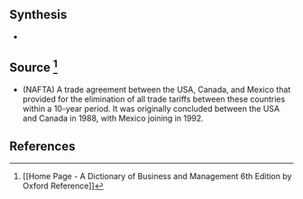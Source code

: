 ## Synthesis
- 
## Source [^1]
- (NAFTA) A trade agreement between the USA, Canada, and Mexico that provided for the elimination of all trade tariffs between these countries within a 10-year period. It was originally concluded between the USA and Canada in 1988, with Mexico joining in 1992.
## References

[^1]: [[Home Page - A Dictionary of Business and Management 6th Edition by Oxford Reference]]